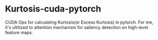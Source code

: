 # Kurtosis-cuda-pytorch
CUDA Ops for calculating Kurtosis(or Excess Kurtosis) in pytorch.
For me, it's ultilized to attention mechanism for saliency detection on high-level feature maps.

